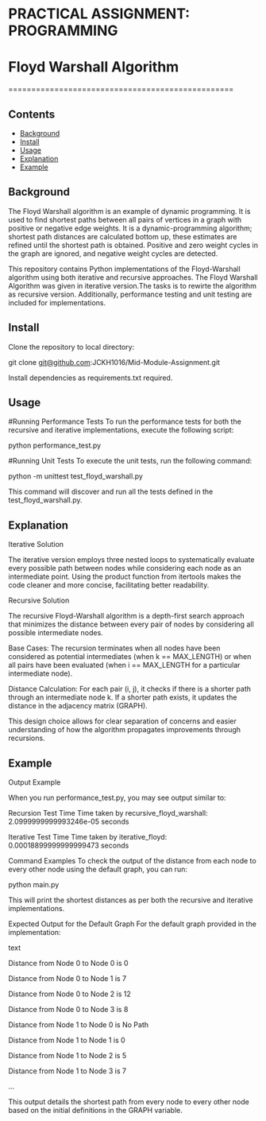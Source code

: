 # PRACTICAL ASSIGNMENT: PROGRAMMING
# Floyd Warshall Algorithm
=================================================

## Contents

- [Background](#background)
- [Install](#install)
- [Usage](#usage)
- [Explanation](#explanation)
- [Example](#example)

## Background
The Floyd Warshall algorithm is an example of dynamic programming. It is used to find shortest paths between all pairs of vertices in a graph with positive or negative edge weights. It is a dynamic-programming algorithm; shortest path distances are calculated bottom up, these estimates are refined until the shortest path is obtained. Positive and zero weight cycles in the graph are ignored, and negative weight cycles are detected.

This repository contains Python implementations of the Floyd-Warshall algorithm using both iterative and recursive approaches. The Floyd Warshall Algorithm was given in iterative version.The tasks is to rewirte the algorithm as recursive version. Additionally, performance testing and unit testing are included for implementations.

## Install

Clone the repository to local directory:

git clone git@github.com:JCKH1016/Mid-Module-Assignment.git

Install dependencies as requirements.txt required.

## Usage
#Running Performance Tests
To run the performance tests for both the recursive and iterative implementations, execute the following script:

python performance_test.py

#Running Unit Tests
To execute the unit tests, run the following command:

python -m unittest test_floyd_warshall.py

This command will discover and run all the tests defined in the test_floyd_warshall.py.


## Explanation
Iterative Solution

The iterative version employs three nested loops to systematically evaluate every possible path between nodes while considering each node as an intermediate point. Using the product function from itertools makes the code cleaner and more concise, facilitating better readability.

Recursive Solution

The recursive Floyd-Warshall algorithm is a depth-first search approach that minimizes the distance between every pair of nodes by considering all possible intermediate nodes. 

Base Cases: The recursion terminates when all nodes have been considered as potential intermediates (when k == MAX_LENGTH) or when all pairs have been evaluated (when i == MAX_LENGTH for a particular intermediate node).

Distance Calculation: For each pair (i, j), it checks if there is a shorter path through an intermediate node k. If a shorter path exists, it updates the distance in the adjacency matrix (GRAPH).

This design choice allows for clear separation of concerns and easier understanding of how the algorithm propagates improvements through recursions.

## Example
Output Example

When you run performance_test.py, you may see output similar to:


Recursion Test Time
Time taken by recursive_floyd_warshall: 2.0999999999993246e-05 seconds


Iterative Test Time
Time taken by iterative_floyd: 0.00018899999999999473 seconds



Command Examples
To check the output of the distance from each node to every other node using the default graph, you can run:


python main.py


This will print the shortest distances as per both the recursive and iterative implementations. 


Expected Output for the Default Graph
For the default graph provided in the implementation:

text

Distance from Node 0 to Node 0 is 0

Distance from Node 0 to Node 1 is 7

Distance from Node 0 to Node 2 is 12

Distance from Node 0 to Node 3 is 8

Distance from Node 1 to Node 0 is No Path

Distance from Node 1 to Node 1 is 0

Distance from Node 1 to Node 2 is 5

Distance from Node 1 to Node 3 is 7

...

This output details the shortest path from every node to every other node based on the initial definitions in the GRAPH variable.
